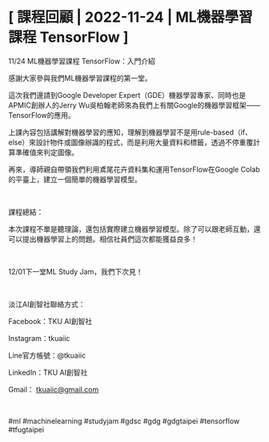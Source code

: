 # [ 課程回顧 | 2022-11-24 | ML機器學習課程 TensorFlow ]

11/24 ML機器學習課程 TensorFlow：入門介紹

感謝大家參與我們ML機器學習課程的第一堂。

這次我們邊請到Google Developer Expert（GDE）機器學習專家、同時也是APMIC創辦人的Jerry Wu吳柏翰老師來為我們上有關Google的機器學習框架——TensorFlow的應用。

上課內容包括講解對機器學習的應知，理解到機器學習不是用rule-based（if、else）來設計物件或圖像辦識的程式，而是利用大量資料和標籤，透過不停重覆計算準確值來判定圖像。

再來，導師親自帶領我們利用鳶尾花卉資料集和運用TensorFlow在Google Colab的平臺上，建立一個簡單的機器學習模型。

&nbsp;

課程總結：

本次課程不單是聽理論，還包括實際建立機器學習模型。除了可以跟老師互動，還可以提出機器學習上的問題。相信社員們這次都能獲益良多！

&nbsp;

12/01下一堂ML Study Jam，我們下次見！

&nbsp;

淡江AI創智社聯絡方式：

Facebook：TKU AI創智社

Instagram：tkuaiic

Line官方帳號：@tkuaiic

LinkedIn：TKU AI創智社

Gmail： <tkuaiic@gmail.com>

&nbsp;

\#ml #machinelearning #studyjam #gdsc #gdg #gdgtaipei #tensorflow #tfugtaipei
